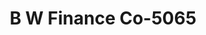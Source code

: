 ---
f_zip-code: 75702
f_state-code: TX
title: B W Finance Co-5065
f_phone: 903-597-7750
f_city-only: Tyler
f_address: 605 E Erwin Street Tyler
f_location-unique-id: '5065'
slug: b-w-finance-co-5065
updated-on: '2024-05-30T13:46:58.046Z'
created-on: '2024-05-30T13:36:59.803Z'
published-on: '2024-05-30T13:54:32.469Z'
f_city-state: cms/city/tyler-tx.md
f_company: cms/company/b-w-finance-co.md
f_state: cms/state/texas.md
layout: '[payday-loan].html'
tags: payday-loan
---